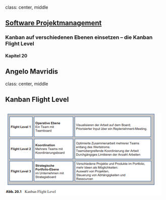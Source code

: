 class: center, middle

## [Software Projektmanagement](index.html)

### Kanban auf verschiedenen Ebenen einsetzen – die Kanban Flight Level

#### Kapitel 20

Angelo Mavridis
---
class: center, middle

## Kanban Flight Level

![](media/kapitel20/Flight_level.PNG)
---
